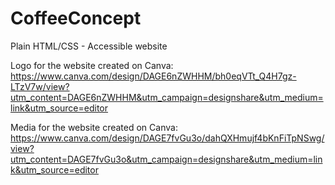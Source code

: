 # CoffeeConcept
Plain HTML/CSS - Accessible website

Logo for the website created on Canva:
https://www.canva.com/design/DAGE6nZWHHM/bh0eqVTt_Q4H7gz-LTzV7w/view?utm_content=DAGE6nZWHHM&utm_campaign=designshare&utm_medium=link&utm_source=editor

Media for the website created on Canva:
https://www.canva.com/design/DAGE7fvGu3o/dahQXHmujf4bKnFiTpNSwg/view?utm_content=DAGE7fvGu3o&utm_campaign=designshare&utm_medium=link&utm_source=editor

